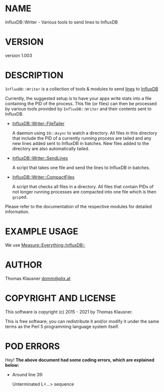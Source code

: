 # NAME

InfluxDB::Writer - Various tools to send lines to InfluxDB

# VERSION

version 1.003

# DESCRIPTION

`InfluxDB::Writer` is a collection of tools & modules to send [lines](https://influxdb.com/docs/v0.9/write_protocols/line.html) to [InfluxDB](https://influxdb.com)

Currently, the suggested setup is to have your apps write stats into a file containing the PID of the process. This file (or files) can then be processed by various tools provided by `InfluxDB::Writer` and their contents sent to InfluxDB.

- [InfluxDB::Writer::FileTailer](https://metacpan.org/pod/InfluxDB%3A%3AWriter%3A%3AFileTailer)

    A daemon using `IO::Async` to watch a directory. All files in this directory that include the PID of a currently running process are tailed and any new lines added sent to InfluxDB in batches. New files added to the directory are also automatically tailed.

- [InfluxDB::Writer::SendLines](https://metacpan.org/pod/InfluxDB%3A%3AWriter%3A%3ASendLines)

    A script that takes one file and send the lines to InfluxDB in batches.

- [InfluxDB::Writer::CompactFiles](https://metacpan.org/pod/InfluxDB%3A%3AWriter%3A%3ACompactFiles)

    A script that checks all files in a directory. All files that contain PIDs of not longer running processes are compacted into one file which is then `gzip`ed.

Please refer to the documentation of the respective modules for detailed information.

# EXAMPLE USAGE

We use [Measure::Everything::InfluxDB::](https://metacpan.org/pod/Measure%3A%3AEverything%3A%3AInfluxDB%3A%3A)

# AUTHOR

Thomas Klausner <domm@plix.at>

# COPYRIGHT AND LICENSE

This software is copyright (c) 2015 - 2021 by Thomas Klausner.

This is free software; you can redistribute it and/or modify it under
the same terms as the Perl 5 programming language system itself.

# POD ERRORS

Hey! **The above document had some coding errors, which are explained below:**

- Around line 39:

    Unterminated L<...> sequence

